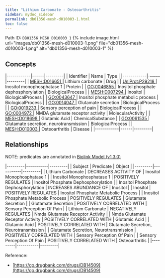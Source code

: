 ```yaml
---
title: "Lithium Carbonate - Osteoarthritis"
sidebar: mydoc_sidebar
permalink: db01356-mesh-d010003-1.html
toc: false 
---
```



Path ID: `DB01356_MESH_D010003_1`
{% include image.html url="images/db01356-mesh-d010003-1.png" file="db01356-mesh-d010003-1.png" alt="db01356-mesh-d010003-1" %}

## Concepts

|------------|------|---------|
| Identifier | Name | Type    |
|------------|------|---------|
| <a href="https://identifiers.org/MESH:D016651">MESH:D016651 </a> | Lithium carbonate | Drug |
| <a href="https://identifiers.org/UniProt:P29218">UniProt:P29218 </a> | Inositol monophosphatase 1 | Protein |
| <a href="https://identifiers.org/GO:0046855">GO:0046855 </a> | Inositol phosphate dephosphorylation | BiologicalProcess |
| <a href="https://identifiers.org/MESH:D007294">MESH:D007294 </a> | Inositol | BiologicalProcess |
| <a href="https://identifiers.org/GO:0043647">GO:0043647 </a> | Inositol phosphate metabolic process | BiologicalProcess |
| <a href="https://identifiers.org/GO:0014047">GO:0014047 </a> | Glutamate secretion | BiologicalProcess |
| <a href="https://identifiers.org/GO:0019233">GO:0019233 </a> | Sensory perception of pain | BiologicalProcess |
| <a href="https://identifiers.org/GO:0004972">GO:0004972 </a> | NMDA glutamate receptor activity | MolecularActivity |
| <a href="https://identifiers.org/MESH:D018698">MESH:D018698 </a> | Glutamic Acid | ChemicalSubstance |
| <a href="https://identifiers.org/GO:0061535">GO:0061535 </a> | Glutamate secretion, neurotransmission | BiologicalProcess |
| <a href="https://identifiers.org/MESH:D010003">MESH:D010003 </a> | Osteoarthritis | Disease |
|------------|------|---------|

## Relationships


NOTE: predicates are annotated in <a href="https://github.com/biolink/biolink-model/releases/tag/v1.3.0">Biolink Model (v1.3.0)</a>

|---------|-----------|---------|
| Subject | Predicate | Object  |
|---------|-----------|---------|
| Lithium Carbonate | DECREASES ACTIVITY OF | Inositol Monophosphatase 1 |
| Inositol Monophosphatase 1 | POSITIVELY REGULATES | Inositol Phosphate Dephosphorylation |
| Inositol Phosphate Dephosphorylation | INCREASES ABUNDANCE OF | Inositol |
| Inositol | POSITIVELY REGULATES | Inositol Phosphate Metabolic Process |
| Inositol Phosphate Metabolic Process | POSITIVELY REGULATES | Glutamate Secretion |
| Glutamate Secretion | POSITIVELY CORRELATED WITH | Sensory Perception Of Pain |
| Lithium Carbonate | NEGATIVELY REGULATES | Nmda Glutamate Receptor Activity |
| Nmda Glutamate Receptor Activity | POSITIVELY CORRELATED WITH | Glutamic Acid |
| Glutamic Acid | POSITIVELY CORRELATED WITH | Glutamate Secretion, Neurotransmission |
| Glutamate Secretion, Neurotransmission | POSITIVELY CORRELATED WITH | Sensory Perception Of Pain |
| Sensory Perception Of Pain | POSITIVELY CORRELATED WITH | Osteoarthritis |
|---------|-----------|---------|

Reference: 
  - [https://go.drugbank.com/drugs/DB14509](https://go.drugbank.com/drugs/DB14509)
